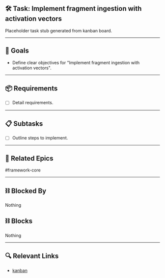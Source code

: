 ## 🛠️ Task: Implement fragment ingestion with activation vectors

Placeholder task stub generated from kanban board.

---

## 🎯 Goals

- Define clear objectives for "Implement fragment ingestion with activation vectors".

---

## 📦 Requirements

- [ ] Detail requirements.

---

## 📋 Subtasks

- [ ] Outline steps to implement.

---

## 🔗 Related Epics

#framework-core

---

## ⛓️ Blocked By

Nothing

## ⛓️ Blocks

Nothing

---

## 🔍 Relevant Links

- [kanban](../boards/kanban.md)
